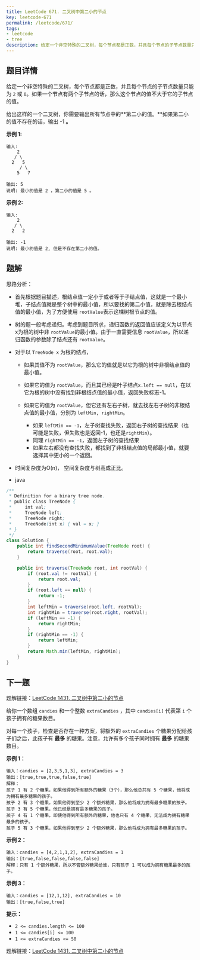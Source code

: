 ```yaml
---
title: LeetCode 671. 二叉树中第二小的节点
key: leetcode-671
permalink: /leetcode/671/
tags:
- leetcode
- tree
description: 给定一个非空特殊的二叉树，每个节点都是正数，并且每个节点的子节点数量只能为2或0。如果一个节点有两个子节点的话，那么这个节点的值不大于它的子节点的值。
---
```


## 题目详情

给定一个非空特殊的二叉树，每个节点都是正数，并且每个节点的子节点数量只能为 `2` 或 `0`。如果一个节点有两个子节点的话，那么这个节点的值不大于它的子节点的值。 

给出这样的一个二叉树，你需要输出所有节点中的**第二小的值。**如果第二小的值不存在的话，输出 -1 **。**

**示例 1:**

```
输入: 
    2
   / \
  2   5
     / \
    5   7

输出: 5
说明: 最小的值是 2 ，第二小的值是 5 。
```

<!--more-->

**示例 2:**

```
输入: 
    2
   / \
  2   2

输出: -1
说明: 最小的值是 2, 但是不存在第二小的值。
```

## 题解

思路分析：

- 首先根据题目描述，根结点值一定小于或者等于子结点值，这就是一个最小堆，子结点值就是整个树中的最小值，所以要找的第二小值，就是除去根结点值的最小值，为了方便使用 `rootValue`表示这棵树根节点的值。

- 树的题一般考虑递归。考虑到题目所求，递归函数的返回值应该定义为以节点x为根的树中非 `rootValue`的最小值。由于一直需要信息 `rootValue`，所以递归函数的参数除了结点还有 `rootValue`。

- 对于以 `TreeNode x` 为根的结点，

  - 如果其值不为 `rootValue`，那么它的值就是以它为根的树中非根结点值的最小值。

  - 如果它的值为 `rootValue`，而且其已经是叶子结点`x.left == null`，在以它为根的树中没有找到非根结点值的最小值，返回失败标志-1。

  - 如果它的值为 `rootValue`，但它还有左右子树，就去找左右子树的非根结点值的最小值，分别为 `leftMin, rightMin`。

    - 如果 `leftMin == -1`，左子树查找失败，返回右子树的查找结果（也可能是失败，但失败也是返回-1，也还是`rightMin`）。
    - 同理 `rightMin == -1`，返回左子树的查找结果
    - 如果左右都没有查找失败，都找到了非根结点值的局部最小值，就要选择其中更小的一个返回。

- 时间复杂度为O(n)， 空间复杂度与树高成正比。

- java

```java
/**
 * Definition for a binary tree node.
 * public class TreeNode {
 *     int val;
 *     TreeNode left;
 *     TreeNode right;
 *     TreeNode(int x) { val = x; }
 * }
 */
class Solution {
    public int findSecondMinimumValue(TreeNode root) {
        return traverse(root, root.val);
    }

    public int traverse(TreeNode root, int rootVal) {
        if (root.val != rootVal) {
            return root.val;
        }
        if (root.left == null) {
            return -1;
        }
        int leftMin = traverse(root.left, rootVal);
        int rightMin = traverse(root.right, rootVal);
        if (leftMin == -1) {
            return rightMin;
        }
        if (rightMin == -1) {
            return leftMin;
        }
        return Math.min(leftMin, rightMin);
    }
}
```


## 下一题

题解链接：[LeetCode 1431. 二叉树中第二小的节点](/leetcode/1431/)

给你一个数组 `candies` 和一个整数 `extraCandies` ，其中 `candies[i]` 代表第 `i` 个孩子拥有的糖果数目。

对每一个孩子，检查是否存在一种方案，将额外的 `extraCandies` 个糖果分配给孩子们之后，此孩子有 **最多** 的糖果。注意，允许有多个孩子同时拥有 **最多** 的糖果数目。

 

**示例 1：**

```
输入：candies = [2,3,5,1,3], extraCandies = 3
输出：[true,true,true,false,true] 
解释：
孩子 1 有 2 个糖果，如果他得到所有额外的糖果（3个），那么他总共有 5 个糖果，他将成为拥有最多糖果的孩子。
孩子 2 有 3 个糖果，如果他得到至少 2 个额外糖果，那么他将成为拥有最多糖果的孩子。
孩子 3 有 5 个糖果，他已经是拥有最多糖果的孩子。
孩子 4 有 1 个糖果，即使他得到所有额外的糖果，他也只有 4 个糖果，无法成为拥有糖果最多的孩子。
孩子 5 有 3 个糖果，如果他得到至少 2 个额外糖果，那么他将成为拥有最多糖果的孩子。
```

**示例 2：**

```
输入：candies = [4,2,1,1,2], extraCandies = 1
输出：[true,false,false,false,false] 
解释：只有 1 个额外糖果，所以不管额外糖果给谁，只有孩子 1 可以成为拥有糖果最多的孩子。
```

**示例 3：**

```
输入：candies = [12,1,12], extraCandies = 10
输出：[true,false,true]
```

**提示：**

- `2 <= candies.length <= 100`
- `1 <= candies[i] <= 100`
- `1 <= extraCandies <= 50`

题解链接：[LeetCode 1431. 二叉树中第二小的节点](/leetcode/1431/)